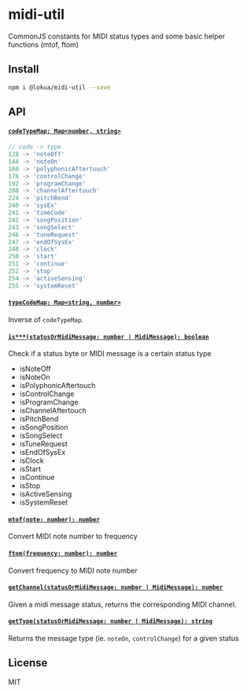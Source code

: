 # midi-util

CommonJS constants for MIDI status types and some basic helper functions (mtof,
ftom)

## Install

```sh
npm i @lokua/midi-util --save
```

## API

#### [`codeTypeMap: Map<number, string>`](#codeTypeMap)

```js
// code -> type
128 -> 'noteOff'
144 -> 'noteOn'
160 -> 'polyphonicAftertouch'
176 -> 'controlChange'
192 -> 'programChange'
208 -> 'channelAftertouch'
224 -> 'pitchBend'
240 -> 'sysEx'
241 -> 'timeCode'
242 -> 'songPosition'
243 -> 'songSelect'
246 -> 'tuneRequest'
247 -> 'endOfSysEx'
248 -> 'clock'
250 -> 'start'
251 -> 'continue'
252 -> 'stop'
254 -> 'activeSensing'
255 -> 'systemReset'
```

#### [`typeCodeMap: Map<string, number>`](#typeCodeMap)

Inverse of `codeTypeMap`.

#### [`is***(statusOrMidiMessage: number | MidiMessage): boolean`](#is)

Check if a status byte or MIDI message is a certain status type

- isNoteOff
- isNoteOn
- isPolyphonicAftertouch
- isControlChange
- isProgramChange
- isChannelAftertouch
- isPitchBend
- isSongPosition
- isSongSelect
- isTuneRequest
- isEndOfSysEx
- isClock
- isStart
- isContinue
- isStop
- isActiveSensing
- isSystemReset

#### [`mtof(note: number): number`](#mtof)

Convert MIDI note number to frequency

#### [`ftom(frequency: number): number`](#mtof)

Convert frequency to MIDI note number

#### [`getChannel(statusOrMidiMessage: number | MidiMessage): number`](#getChannel)

Given a midi message status, returns the corresponding MIDI channel.

#### [`getType(statusOrMidiMessage: number | MidiMessage): string`](#getType)

Returns the message type (ie. `noteOn`, `controlChange`) for a given status

## License

MIT
